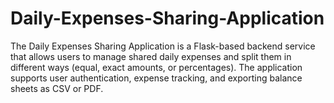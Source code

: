 # Daily-Expenses-Sharing-Application
The Daily Expenses Sharing Application is a Flask-based backend service that allows users to manage shared daily expenses and split them in different ways (equal, exact amounts, or percentages). The application supports user authentication, expense tracking, and exporting balance sheets as CSV or PDF.
